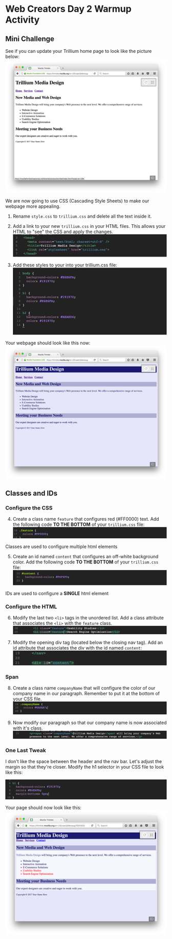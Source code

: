 # Web Creators Day 2 Warmup Activity

## Mini Challenge 

See if you can update your Trillium home page to look like the picture below: 
![Trillium With List](trilliumWithList.png)

We are now going to use CSS (Cascading Style Sheets) to make our webpage more appealing. 

1. Rename `style.css` to `trillium.css` and delete all the text inside it. 

2. Add a link to your new `trillium.css` in your HTML files. This allows your HTML to "see" the CSS and apply the changes. 
![Link CSS](linkCSS.png)


3. Add these styles to your into your trillium.css file:
![Initial Styles](initialStyles.png)

Your webpage should look like this now:
![Trillium Initial CSS](trilliumInitialCSS.png)

## Classes and IDs

### Configure the CSS

4. Create a class name `feature` that configures red (#FF0000) text. Add the following code **TO THE BOTTOM** of your `trillium.css` file:
![Feature CSS](featureCSS.png)

Classes are used to configure multiple html elements 

5. Create an id named `content` that configures an off-white background color. Add the following code **TO THE BOTTOM** of your `trillium.css` file:
![Content CSS](contentCSS.png)

IDs are used to configure a **SINGLE** html element

### Configure the HTML

6. Modify the last two `<li>` tags in the unordered list. Add a class attribute that associates the `<li>` with the `feature` class. 
![Feature HTML](featureHTML.png)

7. Modify the opening div tag (located below the closing nav tag). Add an id attribute that associates the div with the id named `content`:
![Content HTML](contentHTML.png)

### Span 

8. Create a class name `companyName` that will configure the color of our company name in our paragraph. Remember to put it at the bottom of your CSS file. 
![Company Name CSS](companyNameCSS.png)

9. Now modify our paragraph so that our company name is now associated with it's class. 
![Company Name HTML](companyNameHTML.png)

### One Last Tweak 
I don't like the space between the header and the nav bar. Let's adjust the margin so that they're closer. Modify the h1 selector in your CSS file to look like this:

![H1 Margin](h1Margin.png)

Your page should now look like this:
![Trillium Final](trilliumFinal.png)


